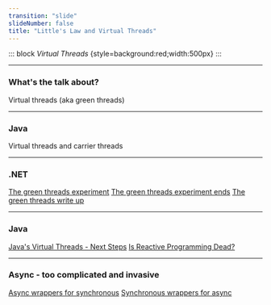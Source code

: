 ```yaml
---
transition: "slide"
slideNumber: false
title: "Little's Law and Virtual Threads"
---
```


::: block
*Virtual Threads* {style=background:red;width:500px}
:::

---

### What's the talk about?

Virtual threads (aka green threads)

---

### Java

Virtual threads and carrier threads

---

### .NET

[The green threads experiment](https://github.com/dotnet/runtimelab/issues/2057)
[The green threads experiment ends](https://github.com/dotnet/runtimelab/issues/2398)
[The green threads write up](https://github.com/dotnet/runtimelab/blob/feature/green-threads/docs/design/features/greenthreads.md)

---

### Java

[Java's Virtual Threads - Next Steps](https://www.youtube.com/watch?v=KBW4LbCoo6c)
[Is Reactive Programming Dead?](https://www.youtube.com/watch?v=eAjy7E_FQN0)

---

### Async - too complicated and invasive

[Async wrappers for synchronous](https://devblogs.microsoft.com/pfxteam/should-i-expose-asynchronous-wrappers-for-synchronous-methods/)
[Synchronous wrappers for async](https://devblogs.microsoft.com/pfxteam/should-i-expose-synchronous-wrappers-for-asynchronous-methods/)
